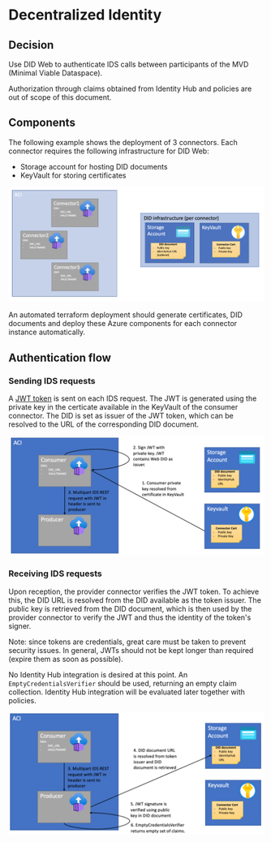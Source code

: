 # Decentralized Identity

## Decision

Use DID Web to authenticate IDS calls between participants of the MVD (Minimal Viable Dataspace).

Authorization through claims obtained from Identity Hub and policies are out of scope of this document.

## Components

The following example shows the deployment of 3 connectors. Each connector requires the following infrastructure for DID Web:
- Storage account for hosting DID documents
- KeyVault for storing certificates

![DID components](did-components.png)

An automated terraform deployment should generate certificates, DID documents and deploy these Azure components for each connector instance automatically.

## Authentication flow

### Sending IDS requests

A [JWT token](https://jwt.io/introduction) is sent on each IDS request. The JWT is generated using the private key in the certicate available in the KeyVault of the consumer connector. The DID is set as issuer of the JWT token, which can be resolved to the URL of the corresponding DID document.

![Sending IDS requests](send-ids-request.png)

### Receiving IDS requests

Upon reception, the provider connector verifies the JWT token. To achieve this, the DID URL is resolved from the DID available as the token issuer. The public key is retrieved from the DID document, which is then used by the provider connector to verify the JWT and thus the identity of the token's signer. 

Note: since tokens are credentials, great care must be taken to prevent security issues. In general, JWTs should not be kept longer than required (expire them as soon as possible).

No Identity Hub integration is desired at this point. An `EmptyCredentialsVerifier` should be used, returning an empty claim collection. Identity Hub integration will be evaluated later together with policies.

![Sending IDS requests](receive-ids-request.png)